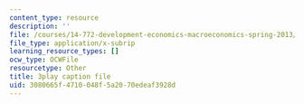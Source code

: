 ```yaml
---
content_type: resource
description: ''
file: /courses/14-772-development-economics-macroeconomics-spring-2013/3080665f4710048f5a2070edeaf3928d_w7aOU0ZAJp0.srt
file_type: application/x-subrip
learning_resource_types: []
ocw_type: OCWFile
resourcetype: Other
title: 3play caption file
uid: 3080665f-4710-048f-5a20-70edeaf3928d
---
```

